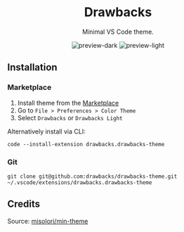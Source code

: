 <div align="center">

# Drawbacks
Minimal VS Code theme.

![preview-dark](https://raw.githubusercontent.com/shamefully/drawbacks-theme/master/screenshot-dark.png)
![preview-light](https://raw.githubusercontent.com/shamefully/drawbacks-theme/master/screenshot-light.png)

</div>

## Installation
### Marketplace
1. Install theme from the [Marketplace](https://marketplace.visualstudio.com/items?itemName=shamefully.drawbacks-theme)
2. Go to `File > Preferences > Color Theme`
3. Select `Drawbacks` or `Drawbacks Light`

Alternatively install via CLI:
```
code --install-extension drawbacks.drawbacks-theme
```

### Git
```
git clone git@github.com:drawbacks/drawbacks-theme.git ~/.vscode/extensions/drawbacks.drawbacks-theme
```

## Credits
Source: [misolori/min-theme](https://github.com/misolori/min-theme)
